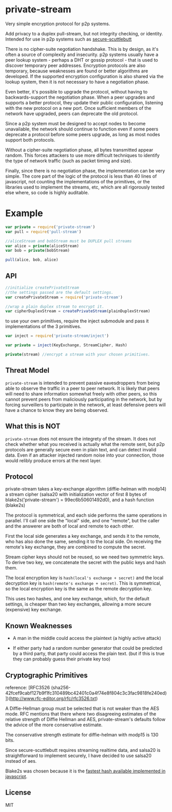 # private-stream

Very simple encryption protocol for p2p systems.

Add privacy to a duplex pull-stream, but not integrity checking, or identity.
Intended for use in p2p systems such as [secure-scuttlebutt](https://github.com/ssbc)

There is no cipher-suite negotiation handshake.
This is by design, as it's often a source of complexity and insecurity.
p2p systems usually have a peer lookup system - perhaps a DHT or gossip protocol -
that is used to discover temporary peer addresses.
Encryption protocols are also temporary, because weaknesses are found
or better algorithms are developed.
If the supported encryption configuration is also shared via the lookup system,
then it is not necessary to have a negotiation phase.

Even better, it's possible to upgrade the protocol, without having
to backwards-support the negotiation phase.
When a peer upgrades and supports a better protocol,
they update their public configuration,
listening with the new protocol on a new port.
Once sufficient members of the network have upgraded,
peers can deprecate the old protocol.

Since a p2p system must be designed to accept nodes to become
unavailable, the network should continue to function even if
some peers deprecate a protocol before some peers upgrade,
as long as most nodes support both protocols.

Without a cipher-suite negotiation phase,
all bytes transmitted appear random. This forces attackers to use more
difficult techniques to identify the type of network traffic
(such as packet timing and size).

Finally, since there is no negotiation phase, the implementation
can be very simple. The core part of the logic of the protocol is
less than 40 lines of javascript, not counting the implementations
of the primitives, or the libraries used to implement the streams, etc,
which are all rigorously tested else where, so code is highly auditable.

# Example

``` js
var private = require('private-stream')
var pull = require('pull-stream')

//aliceStream and bobStream must be DUPLEX pull streams
var alice = private(aliceStream)
var bob = private(bobStream)

pull(alice, bob, alice)

```

## API

``` js
//initialize createPrivateStream
//the settings passed are the default settings.
var createPrivateStream = require('private-stream')

//wrap a plain duplex stream to encrypt it.
var cipherDuplexStream = createPrivateStream(plainDuplexStream)
```

to use your own primitives, require the inject submodule
and pass it implementations of the 3 primitives.

``` js
var inject = require('private-stream/inject')

var private = inject(KeyExchange, StreamCipher, Hash)

private(stream) //encrypt a stream with your chosen primitives.
```

## Threat Model

`private-stream` is intended to prevent passive eavesdroppers
from being able to observe the traffic in a peer to peer network.
It is likely that peers will need to share information somewhat
freely with other peers, so this cannot prevent peers from maliciously
participating in the network, but by forcing surveillers to participate
in the network, at least defensive peers will have a chance to know
they are being observed.

## What this is NOT

`private-stream` does not ensure the integrety of the stream.
It does not check whether what you received is actually what
the remote sent, but p2p protocols are generally secure even
in plain text, and can  detect invalid data. Even if an attacker
injected random noise into your connection, those would relibly
produce errors at the next layer.

## Protocol

private-stream takes a key-exchange algorithm (diffie-helman with modp14)
a stream cipher (salsa20 with initialization vector of first 8 bytes
of blake2s('private-stream') = 99ec6b50601492d0),
and a hash function (blake2s)

The protocol is symmetrical, and each side performs the same
operations in parallel. I'll call one side the "local" side,
and one "remote", but the caller and the answerer are both of
local and remote to each other.

First the local side generates a key exchange, and sends it
to the remote, who has also done the same, sending it to the
local side. On receiving the remote's key exchange, they
are combined to compute the secret.

Stream cipher keys should not be reused, so we need two
symmetric keys. To derive two key, we concatenate the secret
with the public keys and hash them.

The local encryption key is `hash(local's exchange + secret)`
and the local decryption key is `hash(remote's exchange + secret)`.
This is symmetrical, so the local encryption key is the same
as the remote decryption key.

This uses two hashes, and one key exchange, which, for the
default settings, is cheaper than two key exchanges, allowing
a more secure (expensive) key exchange.

## Known Weaknesses

* A man in the middle could access the plaintext (a highly active attack)

* If either party had a random number generator that could be predicted
  by a third party, that party could access the plain text.
  (but if this is true they can probably guess their private key too)

## Cryptographic Primitives

reference: [RFC3526 
(sha256-42fcef9cabf127b9f1fc310489bc42401c0a4f74e8f804c3c3fac9818fe240ed)])(http://www.rfc-editor.org/rfc/rfc3526.txt)

A Diffie-Hellman group must be selected that is not weaker than
the AES mode. RFC mentions that there where two disagreeing estimates
of the relative strength of Diffie Hellman and AES,
private-stream's defaults follow the advice of the more conservative estimate.

The conservative strength estimate for diffie-helman with modp15 is 130 bits.

Since secure-scuttlebutt requires streaming realtime data,
and salsa20 is straightforward to implement securely,
I have decided to use salsa20 instead of aes.

Blake2s was chosen because it is the [fastest hash available implemented in javascript](http://dominictarr.github.io/crypto-bench/).

## License

MIT

